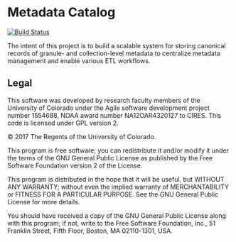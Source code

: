 Metadata Catalog
===

[![Build Status](https://travis-ci.org/cires-ncei/metadata-catalog.svg?branch=master)](https://travis-ci.org/cires-ncei/metadata-catalog)

The intent of this project is to build a scalable system for storing canonical records of granule- and collection-level metadata to centralize metadata management and enable various ETL workflows.

## Legal

This software was developed by research faculty members of the
University of Colorado under the Agile software development project number 1554688, 
NOAA award number NA12OAR4320127 to CIRES. This code is licensed under GPL version 2.

© 2017 The Regents of the University of Colorado.

This program is free software; you can redistribute it and/or
modify it under the terms of the GNU General Public License
as published by the Free Software Foundation version 2
of the License.

This program is distributed in the hope that it will be useful,
but WITHOUT ANY WARRANTY; without even the implied warranty of
MERCHANTABILITY or FITNESS FOR A PARTICULAR PURPOSE.  See the
GNU General Public License for more details.

You should have received a copy of the GNU General Public License
along with this program; if not, write to the Free Software
Foundation, Inc., 51 Franklin Street, Fifth Floor, Boston, MA  02110-1301, USA.
